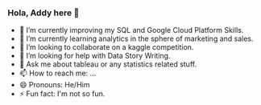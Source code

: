### Hola, Addy here 👋


- 🔭 I’m currently improving my SQL and Google Cloud Platform Skills. 
- 🌱 I’m currently learning analytics in the sphere of marketing and sales.
- 👯 I’m looking to collaborate on a kaggle competition.
- 🤔 I’m looking for help with Data Story Writing.
- 💬 Ask me about tableau or any statistics related stuff.
- 📫 How to reach me: ...
- 😄 Pronouns: He/Him
- ⚡ Fun fact: I'm not so fun.

